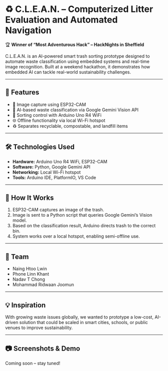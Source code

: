 # ♻️ C.L.E.A.N. – Computerized Litter Evaluation and Automated Navigation

🏆 **Winner of “Most Adventurous Hack” – HackNights in Sheffield**

C.L.E.A.N. is an AI-powered smart trash sorting prototype designed to automate waste classification using embedded systems and real-time image recognition. Built at a weekend hackathon, it demonstrates how embedded AI can tackle real-world sustainability challenges.

---

## 🚀 Features

- 📸 Image capture using ESP32-CAM
- 🧠 AI-based waste classification via Google Gemini Vision API
- 🤖 Sorting control with Arduino Uno R4 WiFi
- 🌐 Offline functionality via local Wi-Fi hotspot
- ♻️ Separates recyclable, compostable, and landfill items

---

## 🛠️ Technologies Used

- **Hardware:** Arduino Uno R4 WiFi, ESP32-CAM  
- **Software:** Python, Google Gemini API  
- **Networking:** Local Wi-Fi hotspot  
- **Tools:** Arduino IDE, PlatformIO, VS Code  

---

## 📸 How It Works

1. ESP32-CAM captures an image of the trash.
2. Image is sent to a Python script that queries Google Gemini’s Vision model.
3. Based on the classification result, Arduino directs trash to the correct bin.
4. System works over a local hotspot, enabling semi-offline use.

---

## 👥 Team

- Naing Htoo Lwin  
- Phone Linn Khant  
- Nadav T Chong  
- Mohammad Ridwaan Joomun

---

## 💡 Inspiration

With growing waste issues globally, we wanted to prototype a low-cost, AI-driven solution that could be scaled in smart cities, schools, or public venues to improve sustainability.

---

## 📷 Screenshots & Demo

Coming soon – stay tuned!
